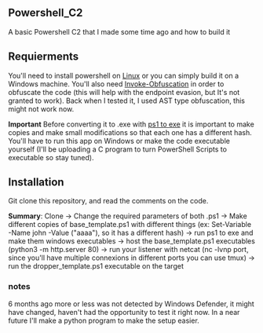 ## Powershell_C2

A basic Powershell C2 that I made some time ago and how to build it

## Requierments
You'll need to install powershell on [Linux](https://learn.microsoft.com/en-us/powershell/scripting/install/installing-powershell-on-linux?view=powershell-7.3) or you can simply build it on a Windows machine. 
You'll also need [Invoke-Obfuscation](https://github.com/danielbohannon/Invoke-Obfuscation) in order to obfuscate the code (this will help with the endpoint evasion, but It's not granted to work). Back when I tested it, I used AST type obfuscation, this might not work now.    

__Important__
Before converting it to .exe with [ps1 to exe](https://www.majorgeeks.com/files/details/ps1_to_exe.html) it is important to make copies and make small modifications so that each one has a different hash. You'll have to run this app on Windows or make the code executable yourself (I'll be uploading a C program to turn PowerShell Scripts to executable so stay tuned).

## Installation
Git clone this repository, and read the comments on the code.

__Summary__: Clone -> Change the required parameters of both .ps1 -> Make different copies of base_template.ps1 with different things (ex: Set-Variable -Name john -Value ("aaaa"), so it has a different hash) -> run ps1 to exe and make them windows executables -> host the base_template.ps1 executables (python3 -m http.server 80) -> run your listener with netcat (nc -lvnp port, since you'll have multiple connexions in different ports you can use tmux) -> run the dropper_template.ps1 executable on the target

### notes

6 months ago more or less was not detected by Windows Defender, it might have changed, haven't had the opportunity to test it right now. In a near future I'll make a python program to make the setup easier.
